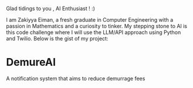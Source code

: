 Glad tidings to you , AI Enthusiast ! :)

I am Zakiyya Eiman, a fresh graduate in Computer Engineering with a passion in Mathematics and a curiosity to tinker. My stepping stone to AI is this code challenge where I will use the LLM/API approach using Python and Twilio. Below is the gist of my project:

# DemureAI
A notification system that aims to reduce demurrage fees
